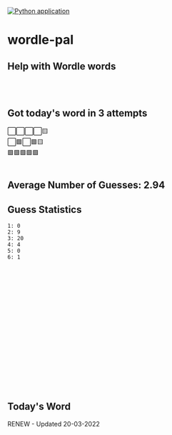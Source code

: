 [![Python application](https://github.com/schleising/wordle-pal/actions/workflows/python-app.yml/badge.svg)](https://github.com/schleising/wordle-pal/actions/workflows/python-app.yml)
# wordle-pal
## Help with Wordle words
</br>
</br>

## Got today's word in 3 attempts</br>
⬜⬜⬜⬜🟨\
⬜🟩⬜🟩🟨\
🟩🟩🟩🟩🟩\
</br>
## Average Number of Guesses: 2.94</br>
## Guess Statistics</br>
    1: 0
    2: 9
    3: 20
    4: 4
    5: 0
    6: 1
</br>
</br>
</br>
</br>
</br>
</br>
</br>
</br>
</br>
</br>
</br>
</br>
</br>
</br>
</br>
</br>

## Today's Word
RENEW - Updated 20-03-2022
